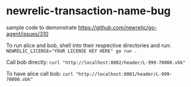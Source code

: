 # newrelic-transaction-name-bug
sample code to demonstrate https://github.com/newrelic/go-agent/issues/310

To run alice and bob, shell into their respective directories and run: `NEWRELIC_LICENSE="YOUR LICENSE KEY HERE" go run .`

Call bob directly: `curl "http://localhost:8082/header/L-999-70000.vbk"`

To have alice call bob: `curl "http://localhost:8081/header/L-999-70000.vbk"`
